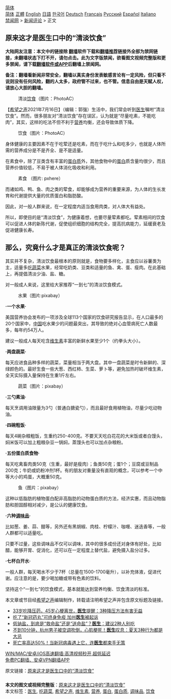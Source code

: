  <!-- 面包屑导航 --> <div class="breadcrumb"><!-- GTranslate: https://gtranslate.io/ -->  <div class="switcher notranslate">  <div class="selected">  <a href="#" onclick="return false;"> 简体</a>  </div>  <div class="option">  <a href="https://www.bannedbook.org" onclick="doGTranslate('zh-CN|zh-CN');jQuery('div.switcher div.selected a').html(jQuery(this).html());return false;" title="简体中文" class="nturl selected"> 简体</a>  <a href="https://www.bannedbook.org/zh-tw/" onclick="doGTranslate('zh-CN|zh-TW');jQuery('div.switcher div.selected a').html(jQuery(this).html());return false;" title="繁體中文" class="nturl"> 正體</a>  <a href="https://www.bannedbook.org/en/" onclick="doGTranslate('zh-CN|en');jQuery('div.switcher div.selected a').html(jQuery(this).html());return false;" title="English" class="nturl"> English</a>  <a href="https://www.bannedbook.org/ja/" onclick="doGTranslate('zh-CN|ja');jQuery('div.switcher div.selected a').html(jQuery(this).html());return false;" title="日本語" class="nturl"> 日語</a>  <a href="https://www.bannedbook.org/ko/" onclick="doGTranslate('zh-CN|ko');jQuery('div.switcher div.selected a').html(jQuery(this).html());return false;" title="한국어" class="nturl"> 한국어</a>  <a href="https://www.bannedbook.org/de/" onclick="doGTranslate('zh-CN|de');jQuery('div.switcher div.selected a').html(jQuery(this).html());return false;" title="Deutsch" class="nturl"> Deutsch</a>  <a href="https://www.bannedbook.org/fr/" onclick="doGTranslate('zh-CN|fr');jQuery('div.switcher div.selected a').html(jQuery(this).html());return false;" title="Français" class="nturl"> Français</a>  <a href="https://www.bannedbook.org/ru/" onclick="doGTranslate('zh-CN|ru');jQuery('div.switcher div.selected a').html(jQuery(this).html());return false;" title="Русский" class="nturl"> Русский</a>  <a href="https://www.bannedbook.org/es/" onclick="doGTranslate('zh-CN|es');jQuery('div.switcher div.selected a').html(jQuery(this).html());return false;" title="Español" class="nturl"> Español</a>  <a href="https://www.bannedbook.org/it/" onclick="doGTranslate('zh-CN|it');jQuery('div.switcher div.selected a').html(jQuery(this).html());return false;" title="Italiano" class="nturl"> Italiano</a>  </div>  </div>      <div class='breadcrumb-sub'><!-- Breadcrumb NavXT 6.3.0 --> <a href="https://www.bannedbook.org/" class="home">禁闻网</a> &gt; <a href="https://www.bannedbook.org/bnews/comments/" class="category">新闻评论</a> &gt; 正文</div></div><h2>原来这才是医生口中的“清淡饮食”</h2> <p class="notice"><b>大陆网友注意：本文中的链接除 <a href="https://github.com/bannedbook/fanqiang" >翻墙</a>软件下载和<a href="https://github.com/killgcd/justmysocks/blob/master/README.md">翻墙推荐</a>链接外全部为禁网链接，未翻墙状态下打不开，请勿点击。此为文字版禁闻，欲看图文视频完整版和更多禁闻，请下载<a href="https://github.com/bannedbook/fanqiang">翻墙软件或APP</a>后翻墙上禁闻网。</p><p>备注：翻墙看新闻非常安全，翻墙以真实身份发表敏感言论有一定风险，但只看不说则没有任何风险，翻的人太多，政府管不过来，也不管。信息自由是天赋人权，请放心大胆的翻墙。</b></p>  <div class="entry"> <figure><figcaption>清淡<a href="https://www.bannedbook.org/bnews/tag/%e9%a5%ae%e9%a3%9f/" class="st_tag internal_tag" rel="tag" title="标签 饮食 下的日志">饮食</a>（图片：PhotoAC）</figcaption></figure> <p>【<span class='wp_keywordlink_affiliate'><a href="https://www.soundofhope.org" title="希望之声" target="_blank">希望之声</a></span>2021年7月16日】（编辑：郭强）生活中，我们常会听到<a href="https://www.bannedbook.org/bnews/tag/%e5%8c%bb%e7%94%9f/" class="st_tag internal_tag" rel="tag" title="标签 医生 下的日志">医生</a>嘱咐“清淡饮食”。然而，很多朋友对“清淡饮食”存在误区，认为就是“尽量吃素，不能吃肉”，其实，这样的吃法不但不利于<a href="https://www.bannedbook.org/bnews/tag/%E8%90%A5%E5%85%BB/" class="st_tag internal_tag" rel="tag" title="标签 营养 下的日志">营养</a>均衡，还会导致体质下降。</p> <figure><figcaption>饮食（图片：PhotoAC）</figcaption></figure> <p>身体健康的主要因素不在于吃荤还是吃素，而在于吃什么和吃多少，也就是人体所需的营养成分是不是齐全、是不是适量。</p> <p>在素食中，除了豆类含有丰富的<a href="https://www.bannedbook.org/bnews/tag/%E8%9B%8B%E7%99%BD%E8%B4%A8/" class="st_tag internal_tag" rel="tag" title="标签 蛋白质 下的日志">蛋白质</a>外，其他食物中的<a href="https://www.bannedbook.org/bnews/tag/%E8%9B%8B%E7%99%BD/" class="st_tag internal_tag" rel="tag" title="标签 蛋白 下的日志">蛋白</a>质含量均很少，而且营养价值较低，不易于被人体消化吸收和利用。</p> <figure><figcaption>素食 （图片: pxhere）</figcaption></figure> <p>而诸如鸡、鸭、鱼、肉之类的荤食，却能够成为营养的重要来源，为人体的生长发育和代谢提供大量的优质蛋白和脂肪酸。</p> <p>因此，对一般人群来说，在一定程度内适当食用肉类，对人体大有益处。</p> <p>所以，即使目的是“清淡饮食”，为健康着想，也要尽量荤素都吃。荤素相间的饮食可以促进人体的新陈代谢，促使组织细胞的结构完全，提高抗病能力，延缓衰老及促进健康长寿。</p> <h2>那么，究竟什么才是真正的清淡饮食呢？</h2> <p>其实并不复杂，清淡饮食最根本的原则就是，食物要多样化，主食应以谷薯类为主，适量多<a href="https://www.bannedbook.org/bnews/tag/%E5%90%83%E8%94%AC%E8%8F%9C/" class="st_tag internal_tag" rel="tag" title="标签 吃蔬菜 下的日志">吃蔬菜</a>水果，经常吃奶类、豆类和适量的鱼、禽、蛋、瘦肉。在此基础上，再提倡清淡少油、盐、糖。</p>  <p>对一般成人来说，这里给大家推荐“一到七”的清淡饮食模式。</p> <figure><figcaption>水果（图片:pixabay）</figcaption></figure> <p><strong>·一个水果·</strong></p> <p>美国营养协会发布的一项涉及全球113个国家的饮食研究报告显示，在人口最多的20个国家中，<span class='wp_keywordlink_affiliate'><a href="https://www.bannedbook.org/" title="中国" target="_blank">中国</a></span>吃水果少的问题最突出，其导致的绝对心血管病死亡人数最多，每年约54万人。</p> <p>建议一般成人每天吃含<a href="https://www.bannedbook.org/bnews/tag/%E7%BB%B4%E7%94%9F%E7%B4%A0/" class="st_tag internal_tag" rel="tag" title="标签 维生素 下的日志">维生素</a>丰富的新鲜水果至少1个（约拳头大小）。</p> <p><strong>·两盘蔬菜·</strong></p> <p>每天应进食品种多样的蔬菜，菜量相当于两大盘。其中一盘蔬菜是时令新鲜的、深绿颜色的。最好生食一些大葱、西红柿、生菜、萝卜等，避免加热时破坏维生素，全天实际摄入量保持在生重1斤左右。</p> <figure><figcaption>蔬菜（图片：pixabay）</figcaption></figure> <p><strong>·三勺素油·</strong></p>  <p>每天烹调用油限量为3勺（普通白搪瓷勺），而且最好食用植物油，尽量少吃动物油。</p> <p><strong>·四碗粗饭·</strong></p> <p>每天4碗杂粮粗饭，生重约250-400克。不要天天吃白花花的大米饭或者白馒头，焖米饭可以加上粗粮杂豆一锅焖，蒸馒头也可以加点杂粮粉。</p> <p><strong>·五份蛋白质食物·</strong></p> <p>每天吃禽畜肉类50克（生重，最好是瘦肉）；鱼类50克；蛋1个；豆腐或豆制品200克；牛奶或奶粉冲剂1杯。有的朋友对重量没有直观的概念，可以参考一个中等大小的鸡蛋，大概重50克。</p> <figure><figcaption>鱼（图片：pixabay）</figcaption></figure> <p>这种以低脂肪的植物蛋白配非高脂肪的动物蛋白质的方法，经济实惠，而且动物脂肪和胆固醇相对减少，是公认的健康饮食。</p> <p><strong>·六种<a href="https://www.bannedbook.org/bnews/tag/%E8%B0%83%E5%91%B3%E5%93%81/" class="st_tag internal_tag" rel="tag" title="标签 调味品 下的日志">调味品</a>·</strong></p>  <p>比如葱、姜、蒜、醋等，另外还有黑胡椒、肉桂、柠檬汁、咖喱、迷迭香等，一般人群都可以适量吃。</p> <p>只要不过量，这些调味品不仅可以调味，其中的很多成份还对身体有好处，比如醋，能够开胃、促消化，还可以在一定程度上替代盐，避免摄入盐分过多。</p> <p><strong>·七杯白开水·</strong></p> <p>一般人群，每天喝水不少于7杯（总量在1500-1700毫升），以补充体液，促进代谢。应注意的是，要少喝加糖或带有色素的饮料。</p> <p>坚持这个“一到七”的饮食模式，基本就能达到营养均衡、饮食清淡的标准。</p> <p>本文章或节目经<a href="https://www.bannedbook.org/bnews/tag/%e5%b8%8c%e6%9c%9b%e4%b9%8b%e5%a3%b0/" class="st_tag internal_tag" rel="tag" title="标签 希望之声 下的日志">希望之声</a>编辑制作，转载请注明希望之声并包含原文标题及链接。 </p> <ul class='op-related-articles' title='相关阅读'> <li><a href='https://www.bannedbook.org/bnews/health/20210716/1588195.html' target='_blank'>33岁吃降压药，45岁心梗离世，<b>医生</b>提醒：3种降压方法有害无益</a></li> <li><a href='https://www.bannedbook.org/bnews/cnnews/20210716/1588121.html' target='_blank'>吃了“新冠药丸”可终身免疫 加州<b>医生</b>被起诉</a></li> <li><a href='https://www.bannedbook.org/bnews/health/20210716/1588000.html' target='_blank'>低钠盐，到底是“救命盐”还是“送命盐”？<b>医生</b>：建议2种人别吃</a></li> <li><a href='https://www.bannedbook.org/bnews/health/20210715/1587485.html' target='_blank'>不到10分钟，杭州男子被空调吹倒，心肌梗死！<b>医生</b>叹息：夏天3种行为都是大忌</a></li> <li><a href='https://www.bannedbook.org/bnews/health/20210715/1587445.html' target='_blank'>死亡率高达50%！当新冠病毒遇上它，连<b>医生</b>都束手无策</a></li> </ul> <p class="texttj"> <a href="https://github.com/bannedbook/fanqiang/wiki/V2ray%E6%9C%BA%E5%9C%BA" target="_blank">WIN/MAC/安卓/iOS高速翻墙:高清视频秒开,超低延迟</a><br/> <a href="https://github.com/bannedbook/fanqiang/wiki/%E7%A6%81%E9%97%BB%E7%BD%91%E5%AE%89%E5%8D%93%E7%BF%BB%E5%A2%99%E6%96%B0%E9%97%BBAPP" target="_blank">免费PC翻墙、安卓VPN翻墙APP</a></p> <p>原文链接：<a class="src_link"  href="https://www.soundofhope.org/post/525338" target="_blank">原来这才是医生口中的“清淡饮食”</a></p><a name='sharetosocial'></a>  <div style="margin-bottom:5px;padding-bottom:5px;clear:both"> <div id="archive-pix-1" class="banner-ads"> <!-- AuctionX Display platform tag START --> <div id="26318x728x90x621x_ADSLOT2" clicktrack="%%CLICK_URL_ESC%%"></div> <!-- AuctionX Display platform tag END --> </div> <div id="archive-pix-2" class="banner-ads"> <!-- AuctionX Display platform tag START --> <div id="26315x300x250x621x_ADSLOT2" clicktrack="%%CLICK_URL_ESC%%"></div> <!-- AuctionX Display platform tag END --> </div> </div>    <div id="archive-pix-1" class="banner-ads"> <!-- AuctionX Display platform tag START --> <div id="26318x728x90x621x_ADSLOT3" clicktrack="%%CLICK_URL_ESC%%"></div> <!-- AuctionX Display platform tag END --> </div> <div><b>本文的图文或视频完整版</b>：<a href='https://www.bannedbook.org/bnews/comments/20210716/1588529.html'>原来这才是医生口中的“清淡饮食”</a></div>  </div><!--END ENTRY--> <div class="postfooter"> <div>本文标签：<a href="https://www.bannedbook.org/bnews/tag/%e5%8c%bb%e7%94%9f/" rel="tag">医生</a>, <a href="https://www.bannedbook.org/bnews/tag/%E5%90%83%E8%94%AC%E8%8F%9C/" rel="tag">吃蔬菜</a>, <a href="https://www.bannedbook.org/bnews/tag/%e5%b8%8c%e6%9c%9b%e4%b9%8b%e5%a3%b0/" rel="tag">希望之声</a>, <a href="https://www.bannedbook.org/bnews/tag/%E7%BB%B4%E7%94%9F%E7%B4%A0/" rel="tag">维生素</a>, <a href="https://www.bannedbook.org/bnews/tag/%E8%90%A5%E5%85%BB/" rel="tag">营养</a>, <a href="https://www.bannedbook.org/bnews/tag/%E8%9B%8B%E7%99%BD/" rel="tag">蛋白</a>, <a href="https://www.bannedbook.org/bnews/tag/%E8%9B%8B%E7%99%BD%E8%B4%A8/" rel="tag">蛋白质</a>, <a href="https://www.bannedbook.org/bnews/tag/%E8%B0%83%E5%91%B3%E5%93%81/" rel="tag">调味品</a>, <a href="https://www.bannedbook.org/bnews/tag/%e9%a5%ae%e9%a3%9f/" rel="tag">饮食</a></div>  </div><!--END POSTFOOTER--> 